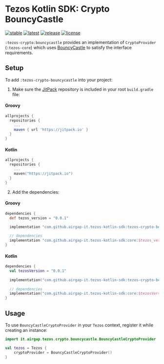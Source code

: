 # Tezos Kotlin SDK: Crypto BouncyCastle

[![stable](https://img.shields.io/github/v/tag/airgap-it/tezos-kotlin-sdk?label=stable&sort=semver)](https://github.com/airgap-it/tezos-kotlin-sdk/releases)
[![latest](https://img.shields.io/github/v/tag/airgap-it/tezos-kotlin-sdk?color=orange&include_prereleases&label=latest)](https://github.com/airgap-it/tezos-kotlin-sdk/releases)
[![release](https://img.shields.io/jitpack/v/github/airgap-it/tezos-kotlin-sdk)](https://jitpack.io/#airgap-it/tezos-kotlin-sdk)
[![license](https://img.shields.io/github/license/airgap-it/tezos-kotlin-sdk)](https://github.com/airgap-it/tezos-kotlin-sdk/blob/master/LICENSE)

`:tezos-crypto:bouncycastle` provides an implementation of `CryptoProvider` (`:tezos-core`) which uses [BouncyCastle](https://www.bouncycastle.org/) to satisfy the interface requirements.

## Setup

To add `:tezos-crypto-bouncycastle` into your project:

1. Make sure the [JitPack](https://jitpack.io/) repository is included in your root `build.gradle` file:

#### Groovy
  ```groovy
  allprojects {
    repositories {
      ...
      maven { url 'https://jitpack.io' }
    }
  }
  ```

#### Kotlin
  ```kotlin
  allprojects {
    repositories {
      ...
      maven("https://jitpack.io")
    }
  }
  ```

2. Add the dependencies:

#### Groovy
  ```groovy
  dependencies {
    def tezos_version = "0.0.1"

    implementation "com.github.airgap-it.tezos-kotlin-sdk:tezos-crypto-bouncycastle:$tezos_version"
    
    // dependencies
    implementation "com.github.airgap-it.tezos-kotlin-sdk:core:$tezos_version"
  }
  ```

#### Kotlin

  ```kotlin
  dependencies {
    val tezosVersion = "0.0.1"
    
    implementation("com.github.airgap-it.tezos-kotlin-sdk:tezos-crypto-bouncycastle:$tezosVersion")
    
    // dependencies
    implementation("com.github.airgap-it.tezos-kotlin-sdk:core:$tezosVersion")
}
  ```

## Usage

To use `BouncyCastleCryptoProvider` in your `Tezos` context, register it while creating an instance:

```kotlin
import it.airgap.tezos.crypto.bouncycastle.BouncyCastleCryptoProvider

val tezos = Tezos {
    cryptoProvider = BouncyCastleCryptoProvider()
}
```